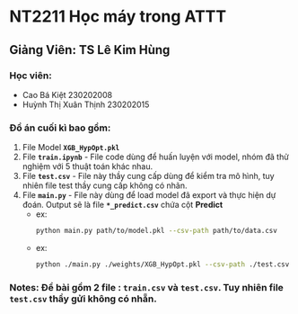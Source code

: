 # NT2211 Học máy trong ATTT
## Giảng Viên: TS Lê Kim Hùng
### Học viên: 
- Cao Bá Kiệt  230202008
- Huỳnh Thị Xuân Thịnh 230202015

### Đồ án cuối kì bao gồm:
1. File Model **`XGB_HypOpt.pkl`**
2. File **`train.ipynb`** - File code dùng để huấn luyện với model, nhóm đã thử nghiệm với 5 thuật toán khác nhau.
3. File **`test.csv`** - File này thầy cung cấp dùng để kiểm tra mô hình, tuy nhiên file test thầy cung cấp không có nhãn.
4. File **`main.py`** - File này dùng để load model đã export và thực hiện dự đoán. Output sẽ là file **`*_predict.csv`** chứa cột **Predict**
   - ex: 
     ```bash
     python main.py path/to/model.pkl --csv-path path/to/data.csv
     ```
   - ex:
     ```bash
     python ./main.py ./weights/XGB_HypOpt.pkl --csv-path ./test.csv
     ```
### Notes: Đề bài gồm 2 file : **`train.csv`** và **`test.csv`**. Tuy nhiên file **`test.csv`** thầy gửi không có nhẵn.
